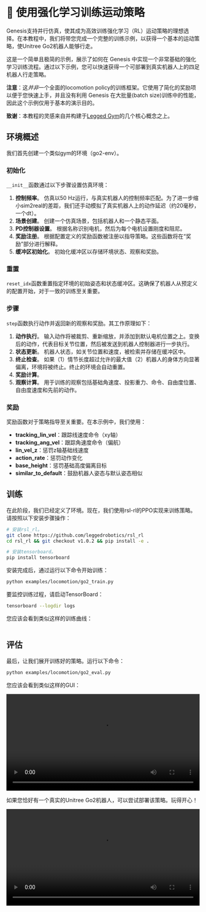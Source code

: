 # 🦿 使用强化学习训练运动策略

Genesis支持并行仿真，使其成为高效训练强化学习（RL）运动策略的理想选择。在本教程中，我们将带您完成一个完整的训练示例，以获得一个基本的运动策略，使Unitree Go2机器人能够行走。

这是一个简单且极简的示例，展示了如何在 Genesis 中实现一个非常基础的强化学习训练流程。通过以下示例，您可以快速获得一个可部署到真实机器人上的四足机器人行走策略。

**注意**：这*并非*一个全面的locomotion policy的训练框架。它使用了简化的奖励项以便于您快速上手，并且没有利用 Genesis 在大批量(batch size)训练中的性能，因此这个示例仅用于基本的演示目的。

**致谢**：本教程的灵感来自并构建于[Legged Gym](https://github.com/leggedrobotics/legged_gym)的几个核心概念之上。

## 环境概述

我们首先创建一个类似gym的环境（go2-env）。

### 初始化

`__init__`函数通过以下步骤设置仿真环境：

1. **控制频率**。
    仿真以50 Hz运行，与真实机器人的控制频率匹配。为了进一步缩小sim2real的差距，我们还手动模拟了真实机器人上的动作延迟（约20毫秒，一个dt）。
2. **场景创建**。
    创建一个仿真场景，包括机器人和一个静态平面。
3. **PD控制器设置**。
    根据名称识别电机，然后为每个电机设置刚度和阻尼。
4. **奖励注册**。
    根据配置定义的奖励函数被注册以指导策略。这些函数将在“奖励”部分进行解释。
5. **缓冲区初始化**。
    初始化缓冲区以存储环境状态、观察和奖励。

### 重置

`reset_idx`函数重置指定环境的初始姿态和状态缓冲区。这确保了机器人从预定义的配置开始，对于一致的训练至关重要。

### 步骤

`step`函数执行动作并返回新的观察和奖励。其工作原理如下：

1. **动作执行**。
    输入动作将被裁剪、重新缩放，并添加到默认电机位置之上。变换后的动作，代表目标关节位置，然后被发送到机器人控制器进行一步执行。
2. **状态更新**。
    机器人状态，如关节位置和速度，被检索并存储在缓冲区中。
3. **终止检查**。
    如果（1）情节长度超过允许的最大值（2）机器人的身体方向显著偏离，环境将被终止。终止的环境会自动重置。
4. **奖励计算**。
5. **观察计算**。
    用于训练的观察包括基础角速度、投影重力、命令、自由度位置、自由度速度和先前的动作。

### 奖励

奖励函数对于策略指导至关重要。在本示例中，我们使用：

- **tracking_lin_vel**：跟踪线速度命令（xy轴）
- **tracking_ang_vel**：跟踪角速度命令（偏航）
- **lin_vel_z**：惩罚z轴基础线速度
- **action_rate**：惩罚动作变化
- **base_height**：惩罚基础高度偏离目标
- **similar_to_default**：鼓励机器人姿态与默认姿态相似

## 训练

在此阶段，我们已经定义了环境。现在，我们使用rsl-rl的PPO实现来训练策略。请按照以下安装步骤操作：

```bash
# 安装rsl_rl。
git clone https://github.com/leggedrobotics/rsl_rl
cd rsl_rl && git checkout v1.0.2 && pip install -e .

# 安装tensorboard。
pip install tensorboard
```

安装完成后，通过运行以下命令开始训练：

```bash
python examples/locomotion/go2_train.py
```

要监控训练过程，请启动TensorBoard：

```bash
tensorboard --logdir logs
```

您应该会看到类似这样的训练曲线：

```{figure} ../../_static/images/locomotio_curve.png
```

## 评估

最后，让我们展开训练好的策略。运行以下命令：

```bash
python examples/locomotion/go2_eval.py
```

您应该会看到类似这样的GUI：

<video preload="auto" controls="True" width="100%">
<source src="https://github.com/Genesis-Embodied-AI/genesis-doc/raw/main/source/_static/videos/locomotion_eval.mp4" type="video/mp4">
</video>

如果您恰好有一个真实的Unitree Go2机器人，可以尝试部署该策略。玩得开心！

<video preload="auto" controls="True" width="100%">
<source src="https://github.com/Genesis-Embodied-AI/genesis-doc/raw/main/source/_static/videos/locomotion_real.mp4" type="video/mp4">
</video>
